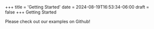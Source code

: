 +++
title = 'Getting Started'
date = 2024-08-19T16:53:34-06:00
draft = false
+++
Getting Started

Please check out our examples on Github!

